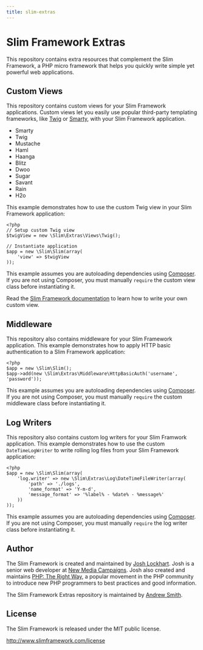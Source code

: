 ```yaml
---
title: slim-extras
---
```


# Slim Framework Extras

This repository contains extra resources that complement the Slim Framework, a PHP micro framework that helps
you quickly write simple yet powerful web applications.

## Custom Views

This repository contains custom views for your Slim Framework applications. Custom views let you easily
use popular third-party templating frameworks, like [Twig](http://twig.sensiolabs.org/) or
[Smarty](http://www.smarty.net/), with your Slim Framework application.

* Smarty
* Twig
* Mustache
* Haml
* Haanga
* Blitz
* Dwoo
* Sugar
* Savant
* Rain
* H2o

This example demonstrates how to use the custom Twig view in your Slim Framework application:

    <?php
    // Setup custom Twig view
    $twigView = new \Slim\Extras\Views\Twig();

    // Instantiate application
    $app = new \Slim\Slim(array(
        'view' => $twigView
    ));

This example assumes you are autoloading dependencies using [Composer](http://getcomposer.org/). If you are not
using Composer, you must manually `require` the custom view class before instantiating it.

Read the [Slim Framework documentation](http://docs.slimframework.com/pages/view-custom/) to learn how to write
your own custom view.

## Middleware

This repository also contains middleware for your Slim Framework application. This
example demonstrates how to apply HTTP basic authentication to a Slim Framework application:

    <?php
    $app = new \Slim\Slim();
    $app->add(new \Slim\Extras\Middleware\HttpBasicAuth('username', 'password'));

This example assumes you are autoloading dependencies using [Composer](http://getcomposer.org/). If you are not
using Composer, you must manually `require` the custom middleware class before instantiating it.

## Log Writers

This repository also contains custom log writers for your Slim Framwork application. This example
demonstrates how to use the custom `DateTimeLogWriter` to write rolling log files from your Slim Framework application:

    <?php
    $app = new \Slim\Slim(array(
        'log.writer' => new \Slim\Extras\Log\DateTimeFileWriter(array(
            'path' => './logs',
            'name_format' => 'Y-m-d',
            'message_format' => '%label% - %date% - %message%'
        ))
    ));

This example assumes you are autoloading dependencies using [Composer](http://getcomposer.org/). If you are not
using Composer, you must manually `require` the log writer class before instantiating it.

## Author

The Slim Framework is created and maintained by [Josh Lockhart](https://www.joshlockhart.com). Josh is a senior
web developer at [New Media Campaigns](http://www.newmediacampaigns.com/). Josh also created and maintains
[PHP: The Right Way](http://www.phptherightway.com/), a popular movement in the PHP community to introduce new
PHP programmers to best practices and good information.

The Slim Framework Extras repository is maintained by [Andrew Smith](https://github.com/silentworks).

## License

The Slim Framework is released under the MIT public license.

<http://www.slimframework.com/license>